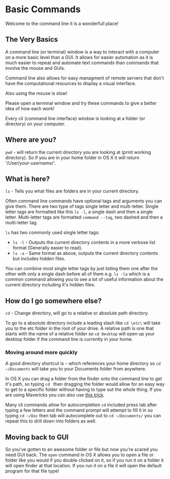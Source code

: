 Basic Commands
====

Welcome to the command line it is a wonderfull place!

The Very Basics
----

A command line (or terminal) window is a way to interact with a computer on a more basic level than a GUI. It allows for easier automation as it is much easier to repeat and automate text commands than commands that involve the mouse and GUIs.

Command line also allows for easy managment of remote servers that don't have the computational resources to display a visual interface.

Also using the mouse is slow!

Please open a terminal window and try these commands to give a better idea of how each work!

Every cli (command line interface) window is looking at a folder (or directory) on your computer.

Where are you?
----

`pwd` - will return the current directory you are looking at (print working directory). So if you are in your home folder in OS X it will return '/User/_your-username_/'.

What is here?
----

`ls` - Tells you what files are folders are in your current directory.

Often command line commands have optional tags and arguments you can give them. There are two type of tags single letter and multi-letter. Single letter tags are formatted like this `ls -l`, a single dash and then a single letter. Multi-letter tags are formatted `command --tag`, two dashed and then a multi-letter tag.

`ls` has two commonly used single letter tags:

* `ls -l` - Outputs the current directory contents in a more verbose list format (Generally easier to read).
* `ls -a` - Same format as above, outputs the current directory contents but includes hidden files.

You can combine most single letter tags by just listing them one after the other with only a single dash before all of them e.g. `ls -la` which is a common command allowing you to see a lot of useful information about the current directory including it's hidden files.

How do I go somewhere else?
----

`cd` - Change directory, will go to a relative or absolute path directory.

To go to a absolute directory include a leading slash like `cd \etc\` will take you to the etc folder in the root of your drive. A relative path is one that starts with the name of a relative folder so `cd Desktop` will open up your desktop folder if the command line is currently in your home.

### Moving around more quickly

A good directory shortcut is `~` which references your home directory so `cd ~/Documents` will take you to your Documents folder from anywhere.

In OS X you can drag a folder from the finder onto the command line to get it's path, so typing `cd ` then dragging the folder would allow for an easy way to get to a specific folder without having to type out the whole thing. If you are using Mavericks you can also use [this trick](http://hints.macworld.com/article.php?story=20131025192702763).

Many cli commands allow for autocompletion `cd` included press tab after typing a few letters and the command prompt will attempt to fill it in so typing `cd ~/Doc` then tab will autocomplete out to `cd ~/Documents/` you can repeat this to drill down into folders as well.

Moving back to GUI
----

So you've gotten to an awesome folder or file but now you're scared you need GUI back. The `open` command in OS X allows you to open a file or folder like you would if you double clicked on it, so if you run it on a folder it will open finder at that location. If you run it on a file it will open the default program for that file type!